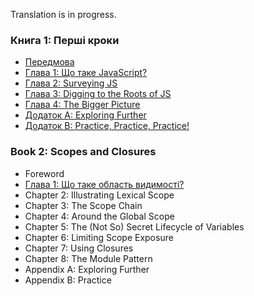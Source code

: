 Translation is in progress.

### Книга 1: Перші кроки
* [Передмова](get-started/foreword.md)
* [Глава 1: Що таке JavaScript?](get-started/ch1.md)
* [Глава 2: Surveying JS](get-started/ch2.md)
* [Глава 3: Digging to the Roots of JS](get-started/ch3.md)
* [Глава 4: The Bigger Picture](get-started/ch4.md)
* [Додаток A: Exploring Further](get-started/apA.md)
* [Додаток B: Practice, Practice, Practice!](get-started/apB.md)

### Book 2: Scopes and Closures

* Foreword
* [Глава 1: Що таке область видимості?](scopes-closures/ch1.md)
* Chapter 2: Illustrating Lexical Scope
* Chapter 3: The Scope Chain
* Chapter 4: Around the Global Scope
* Chapter 5: The (Not So) Secret Lifecycle of Variables
* Chapter 6: Limiting Scope Exposure
* Chapter 7: Using Closures
* Chapter 8: The Module Pattern
* Appendix A: Exploring Further
* Appendix B: Practice